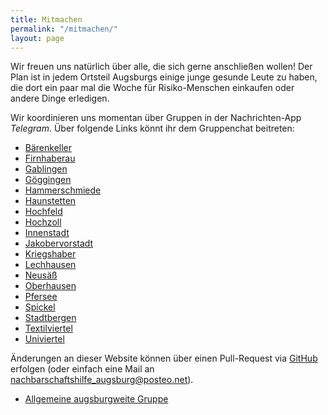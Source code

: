```yaml
---
title: Mitmachen
permalink: "/mitmachen/"
layout: page
---
```


Wir freuen uns natürlich über alle, die sich gerne anschließen wollen! Der Plan ist in jedem Ortsteil Augsburgs einige junge gesunde Leute zu haben, die dort ein paar mal die Woche für Risiko-Menschen einkaufen oder andere Dinge erledigen.

Wir koordinieren uns momentan über Gruppen in der  Nachrichten-App *Telegram*. Über folgende Links könnt ihr dem Gruppenchat beitreten:

- [Bärenkeller](https://t.me/joinchat/LXjLxVdsGe-iKqEbgWW5yw)
- [Firnhaberau](https://t.me/joinchat/LXjLxUV_3gGsqNnnsM-LTw)
- [Gablingen](https://t.me/joinchat/MW8ulxZIEB8ldsU8wykTWA)
- [Göggingen](https://t.me/joinchat/LXjLxVePZox4hUVrx5DuLQ)
- [Hammerschmiede](https://t.me/joinchat/LXjLxVkTZDyx9x00nTRgkg)
- [Haunstetten](https://t.me/joinchat/LXjLxVHuVg6SVb5SJwTQeg)
- [Hochfeld](https://t.me/joinchat/LXjLxVH1hKXZW4YBZ2UU7g)
- [Hochzoll](https://t.me/joinchat/LXjLxUuuuzeoViwpto12Rw)
- [Innenstadt](https://t.me/joinchat/LXjLxUM0KdxnjYeCG3ruKQ)
- [Jakobervorstadt](https://t.me/joinchat/LXjLxUsMxbaTo8gc0WXP0w)
- [Kriegshaber](https://t.me/joinchat/LXjLxVQQiSgR86rlpT6EzQ)
- [Lechhausen](https://t.me/joinchat/LXjLxUNh5eaEmvrQ6NIjSQ)
- [Neusäß](https://t.me/joinchat/LXjLxVb9n960UagDMrtLdA)
- [Oberhausen](https://t.me/joinchat/LXjLxVbEG5hAEVf0F2MTiA)
- [Pfersee](https://t.me/joinchat/LXjLxVCqOcfxCVw2isMT-Q)
- [Spickel](https://t.me/joinchat/LXjLxVSR8tdGyFKZGKl0PQ)
- [Stadtbergen](https://t.me/joinchat/LXjLxVUWlpek9PfNaMDGng)
- [Textilviertel](https://t.me/joinchat/LXjLxUn2M5Dw1P0m_I8BFg)
- [Univiertel](https://t.me/joinchat/LXjLxUUsUwv5o6tdd9CZgw)

Änderungen an dieser Website können über einen Pull-Request via [GitHub](https://github.com/Debakel/corona-soli-augsburg) erfolgen (oder einfach eine Mail an [nachbarschaftshilfe_augsburg@posteo.net](mailto:nachbarschaftshilfe_augsburg@posteo.net)).

- [Allgemeine augsburgweite Gruppe](https://t.me/joinchat/MW8ul0WyK3l8VX8GnVfbPQ)
